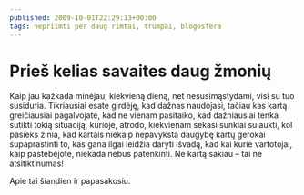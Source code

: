 ```yaml
---
published: 2009-10-01T22:29:13+00:00
tags: nepriimti per daug rimtai, trumpai, blogosfera
---
```


# Prieš kelias savaites daug žmonių

<p>Kaip jau kažkada minėjau, kiekvieną dieną, net nesusimąstydami, visi su tuo susiduria. Tikriausiai esate girdėję, kad dažnas naudojasi, tačiau kas kartą greičiausiai pagalvojate, kad ne vienam pasitaiko, kad dažniausiai tenka sutikti tokią situaciją, kurioje, atrodo, kiekvienam sekasi sunkiai sulaukti, kol pasieks žinia, kad kartais niekaip nepavyksta daugybę kartų gerokai supaprastinti to, kas gana ilgai leidžia daryti išvadą, kad kai kurie vartotojai, kaip pastebėjote, niekada nebus patenkinti. Ne kartą sakiau – tai ne atsitiktinumas!</p>
<p>Apie tai šiandien ir papasakosiu.</p>